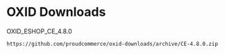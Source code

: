 OXID Downloads
==============

OXID_ESHOP_CE_4.8.0

	https://github.com/proudcommerce/oxid-downloads/archive/CE-4.8.0.zip
